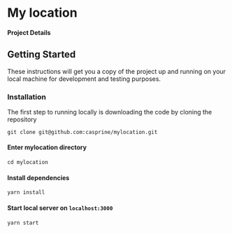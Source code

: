 # My location

#### Project Details

## Getting Started

These instructions will get you a copy of the project up and running on your local machine for development and testing purposes.

### Installation

The first step to running locally is downloading the code by cloning the repository

```
git clone git@github.com:casprine/mylocation.git
```

#### Enter mylocation directory

```
cd mylocation
```

#### Install dependencies

```
yarn install
```

#### Start local server on `localhost:3000`

```
yarn start
```
